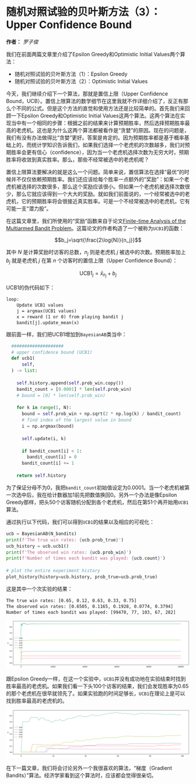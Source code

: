 随机对照试验的贝叶斯方法（3）：Upper Confidence Bound
================================================

**作者：** *罗子俊*

我们在前面两篇文章里介绍了Epsilon Greedy和Optimistic Initial Values两个算法：

* 随机对照试验的贝叶斯方法（1）：Epsilon Greedy
* 随机对照试验的贝叶斯方法（2）：Optimistic Initial Values

今天，我们继续介绍下一个算法，那就是置信上限（Upper Confidence Bound，UCB）。置信上限算法的数学细节在这里我就不作详细介绍了，反正有那么个不同的公式。但是这个方法的直觉和使用方法还是比较简单的。首先我们来回顾一下Epsilon Greedy和Optimistic Initial Values这两个算法。这两个算法在实现当中有一个相同的步骤：根据之前的结果来计算预期胜率，然后选择预期胜率最高的老虎机。这也是为什么这两个算法都被看作是“贪婪”的原因。现在的问题是，我们有没有办法做得比“贪婪”更好。答案是肯定的。因为预期胜率都是基于概率基础上的，而统计学知识告诉我们，如果我们选择一个老虎机的次数越多，我们对预期胜率会更有信心（confidence），因为当一个老虎机选择次数为无穷大时，预期胜率将收敛到真实胜率。那么，那些不经常被选中的老虎机呢？

置信上限算法要解决的就是这么一个问题。简单来说，置信算法在选择“最优”的时候并不仅仅依赖预期胜率。我们还应该给每个胜率一点额外的“奖励”：如果一个老虎机被选择的次数很多，那么这个奖励应该很小。但如果一个老虎机被选择次数很少，那么它就应该得到一个大大的奖励。就如我们前面说的，一个经常被选中的老虎机，它的预期胜率将会很接近真实胜率。可是一个不经常被选中的老虎机，它有可能一支“潜力股”。

在这篇文章里，我们所使用的“奖励”函数来自于论文[Finite-time Analysis of the Multiarmed Bandit Problem](https://homes.di.unimi.it/~cesabian/Pubblicazioni/ml-02.pdf)。这篇论文的作者构造了一个被称为`UCB1`的函数：

$$b_j=\sqrt{\frac{2\log{N}}{n_j}}$$

其中 $N$ 是计算奖励时访客的总数，$n_j$ 则是老虎机 $j$ 被选中的次数。预期胜率加上 $b_j$ 就是老虎机 $j$ 在第 $n$ 个访客时的置信上限（Upper Confidence Bound）：

$$\text{UCB1}_j=\bar{x}_{n_j}+b_j$$

UCB1的伪代码如下：

```
loop:
    Update UCB1 values
    j = argmax(UCB1 values)
    x = reward (1 or 0) from playing bandit j
    bandit[j].update_mean(x)
```

跟前面一样，我们把UCB1增加到`BayesianAB`类当中：

```python
  ####################
  # upper confidence bound (UCB1)
  def ucb1(
      self,
  ) -> list:

    self.history.append(self.prob_win.copy())
    bandit_count = [0.0001] * len(self.prob_win)
    # bound = [0] * len(self.prob_win)

    for k in range(1, N):
      bound = self.prob_win + np.sqrt(2 * np.log(k) / bandit_count)
      # find index of the largest value in bound
      i = np.argmax(bound)

      self.update(i, k)

      if bandit_count[i] < 1:
        bandit_count[i] = 0
      bandit_count[i] += 1

    return self.history
```

为了保证分母不为0，我把`bandit_count`初始值设定为$0.0001$。当一个老虎机被第一次选中后，我在给计数器加1前先把数值换回0。另外一个办法是像Epsilon Greedy那样，把头50个访客随机分配到各个老虎机，然后在第51个再开始用`UCB1`算法。

通过执行以下代码，我们可以得到`UCB1`的结果以及相应的可视化：

```python
ucb = BayesianAB(N_bandits)
print(f'The true win rates: {ucb.prob_true}')
ucb_history = ucb.ucb1()
print(f'The observed win rates: {ucb.prob_win}')
print(f'Number of times each bandit was played: {ucb.count}')

# plot the entire experiment history
plot_history(history=ucb.history, prob_true=ucb.prob_true)
```

这是其中一个次实验的结果：

```
The true win rates: [0.65, 0.12, 0.63, 0.33, 0.75]
The observed win rates: [0.6505, 0.1165, 0.1928, 0.0774, 0.3794]
Number of times each bandit was played: [99470, 77, 103, 67, 282]
```

![UCB1](ucb1.png)

跟Epsilon Greedy一样，在这一个实验中，`UCB1`并没有成功地在实验结束时找到胜率最高的老虎机。如果我们看一下头100个访客的结果，我们会发现胜率为0.65的那个老虎机在很早就领先了。如果实验跑的时间足够长，`UCB1`在理论上是可以找到胜率最高的老虎机的。

![UCB1 (first 100)](ucb1_100.png)

在下一篇文章，我们将会讨论另外一个我很喜欢的算法，“梯度（Gradient Bandits）”算法。经济学家看到这个算法时，应该都会觉得很亲切。